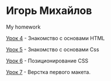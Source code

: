 

# Игорь Михайлов
My homework

[Урок 4](https://mihailovig.github.io/lessons_4/ "Знакомство с основами HTML") - Знакомство с основами HTML


[Урок 5](https://mihailovig.github.io/lessons_5/ "Знакомство с основами Css") - Знакомство с основами Css

[Урок 6](https://mihailovig.github.io/lessons_6/ "Позиционирование CSS") - Позиционирование CSS

[Урок 7](https://mihailovig.github.io/lessons_7/ "Верстка первого макета") - Верстка первого макета.
